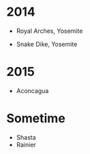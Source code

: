 # 2014
- Royal Arches, Yosemite

- Snake Dike, Yosemite

# 2015
- Aconcagua

# Sometime
- Shasta
- Rainier
